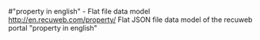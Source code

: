 #"property in english" - Flat file data model
http://en.recuweb.com/property/
Flat JSON file data model of the recuweb portal "property in english"
